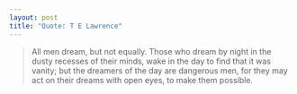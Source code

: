 ```yaml
---
layout: post
title: "Quote: T E Lawrence"
---
```


>All men dream, but not equally. Those who dream by night in the dusty recesses of their minds, wake in the day to find that it was vanity; but the dreamers of the day are dangerous men, for they may act on their dreams with open eyes, to make them possible.